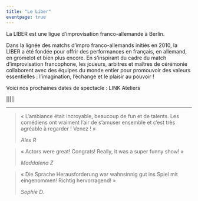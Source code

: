 ```yaml
---
title: "Le Liber"
eventpage: true
---
```



La LIBER est une ligue d’improvisation franco-allemande à Berlin.

Dans la lignée des matchs d’impro franco-allemands initiés en 2010, la LIBER a été fondée pour offrir des performances en français, en allemand, en gromelot et bien plus encore. En s’inspirant du cadre du match d’improvisation francophone, les joueurs, arbitres et maîtres de cérémonie collaborent avec des équipes du monde entier pour promouvoir des valeurs essentielles : l’imagination, l’échange et le plaisir au pouvoir !

Voici nos prochaines dates de spectacle : LINK Ateliers

|||||

---

>  « L’ambiance était incroyable, beaucoup de fun et de talents. Les comédiens ont vraiment l’air de s’amuser ensemble et c’est très agréable à regarder ! Venez ! »
> 
> *Alex R*

>  « Actors were great! Congrats! Really, it was a super funny show! »
> 
> *Maddalena Z*

> « Die Sprache Herausforderung war wahnsinnig gut ins Spiel mit eingenommen! Richtig hervorragend! »
>
> *Sophie D.*
